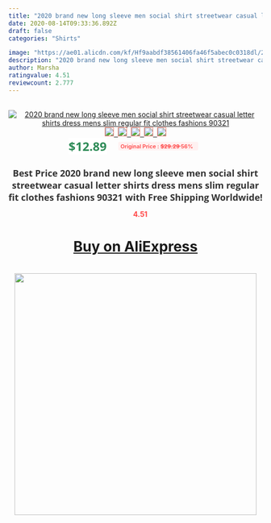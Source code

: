 ```yaml
---
title: "2020 brand new long sleeve men social shirt streetwear casual letter shirts dress mens slim regular fit clothes fashions 90321"
date: 2020-08-14T09:33:36.892Z
draft: false
categories: "Shirts"

image: "https://ae01.alicdn.com/kf/Hf9aabdf38561406fa46f5abec0c0318dl/2020-brand-new-long-sleeve-men-social-shirt-streetwear-casual-letter-shirts-dress-mens-slim-regular.jpg"
description: "2020 brand new long sleeve men social shirt streetwear casual letter shirts dress mens slim regular fit clothes fashions 90321"
author: Marsha
ratingvalue: 4.51
reviewcount: 2.777
---
```

<br>
<div style="text-align: center;">
<a href="https://s.click.aliexpress.com/e/_ACkazr" target="_blank" rel="nofollow noopener noreferrer"><img alt="2020 brand new long sleeve men social shirt streetwear casual letter shirts dress mens slim regular fit clothes fashions 90321" class="magnifier-image" src="https://ae01.alicdn.com/kf/Hf9aabdf38561406fa46f5abec0c0318dl/2020-brand-new-long-sleeve-men-social-shirt-streetwear-casual-letter-shirts-dress-mens-slim-regular.jpg_640x640.jpg">
<br>
<img style="border:1px solid salmon" src="https://ae01.alicdn.com/kf/Hf9aabdf38561406fa46f5abec0c0318dl/2020-brand-new-long-sleeve-men-social-shirt-streetwear-casual-letter-shirts-dress-mens-slim-regular.jpg_120x120.jpg">&nbsp;&nbsp;<img style="border:1px solid salmon" src="https://ae01.alicdn.com/kf/H5cf7c4ea157f4394b6bbf533d3176c83b/2020-brand-new-long-sleeve-men-social-shirt-streetwear-casual-letter-shirts-dress-mens-slim-regular.jpg_120x120.jpg">&nbsp;&nbsp;<img style="border:1px solid salmon" src="https://ae01.alicdn.com/kf/H06206601c9c345709911cc985df3108aH/2020-brand-new-long-sleeve-men-social-shirt-streetwear-casual-letter-shirts-dress-mens-slim-regular.jpg_120x120.jpg">&nbsp;&nbsp;<img style="border:1px solid salmon" src="https://ae01.alicdn.com/kf/H732648dbbbf74a748fac4bed4892d494j/2020-brand-new-long-sleeve-men-social-shirt-streetwear-casual-letter-shirts-dress-mens-slim-regular.jpg_120x120.jpg">&nbsp;&nbsp;<img style="border:1px solid salmon" src="https://ae01.alicdn.com/kf/H999b7cba8ba44e24abac90ec79c50a37X/2020-brand-new-long-sleeve-men-social-shirt-streetwear-casual-letter-shirts-dress-mens-slim-regular.jpg_120x120.jpg"></a></div><br0>
<div style="text-align: center;"><span style="background-color: white; border: 0px; box-sizing: border-box; color: seagreen; display: inline-block; font-family: &quot;open sans&quot; , &quot;arial&quot; , &quot;helvetica&quot; , sans-serif , &quot;heiti&quot;; font-size: 24px; font-stretch: inherit; font-weight: 700; line-height: inherit; margin: 0px 10px 0px 0px; padding: 0px; vertical-align: middle;">$12.89 </span>
<span style="background: rgb(255 , 241 , 241); border-radius: 3px; border: 0px; box-sizing: border-box; color: #ff4747; display: inline-block; font-family: inherit; font-size: 12px; font-stretch: inherit; font-style: inherit; font-variant: inherit; font-weight: 600; line-height: inherit; margin: 0px; padding: 2px 5px; transform: scale(0.9); vertical-align: middle;">Original Price : <b style="text-decoration: line-through;">$29.29 </b> 56%&nbsp;&nbsp;</span></div>
<h1 style="color: #333333; display: inline-block; font-family: &quot;open sans&quot; , &quot;arial&quot; , &quot;helvetica&quot; , sans-serif , &quot;heiti&quot;; font-size: 18px; font-stretch: inherit; font-weight: 700; text-align: center;">Best Price 2020 brand new long sleeve men social shirt streetwear casual letter shirts dress mens slim regular fit clothes fashions 90321 with Free Shipping Worldwide!</h1>
<div style="color: #ff4747; text-align: center;">
<img src="https://4.bp.blogspot.com/-M0ZcTcb-5uY/XleCXlxnR4I/AAAAAAAAAEc/OrjgMkXV1oMQFaCRZj5HQwOCBcu3w1FegCPcBGAYYCw/s1600/star.png" style="height: 15px;">&nbsp;<b>4.51</b></div>
<div class="button_cont" align="center"><a class="buynow_a" href="https://s.click.aliexpress.com/e/_ACkazr" target="_blank" rel="nofollow noopener noreferrer"><H1>Buy on AliExpress</H1></a></div><br>
<div class="separator" style="clear: both; text-align: center;">
<img src="https://lh3.googleusercontent.com/-pTy5HemUv9M/XlePHvY0dAI/AAAAAAAAAE4/0nX5iRUoIWY8eMW9Dpxeirr157OZliDIgCLcBGAsYHQ/s1600/badge.gif" width="480">
</div>

